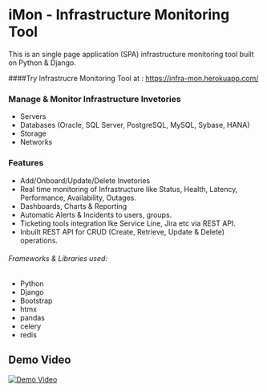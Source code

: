 # iMon - Infrastructure  Monitoring Tool

This is an single page application (SPA) infrastructure monitoring tool built on Python & Django.

####Try Infrastrucre Monitoring Tool at : https://infra-mon.herokuapp.com/

### Manage & Monitor Infrastructure  Invetories
- Servers
- Databases (Oracle, SQL Server, PostgreSQL, MySQL, Sybase, HANA)
- Storage
- Networks

### Features
-	Add/Onboard/Update/Delete Invetories
-	Real time monitoring of Infrastructure like Status, Health, Latency, Performance, Availability, Outages.
-	Dashboards, Charts & Reporting
-	Automatic Alerts & Incidents to users, groups.
-	Ticketing tools integration lke Service Line, Jira etc via REST API.
-	Inbuilt REST API for CRUD (Create, Retrieve, Update & Delete) operations.


###### Frameworks & Libraries used:
-	Python
-	Django
-	Bootstrap
-	htmx
-	pandas
-	celery
-	redis


## Demo Video
[![Demo Video](https://user-images.githubusercontent.com/21958711/186911200-4f885c65-e478-4f9a-ada5-d14e1d4a282d.JPG)](https://www.youtube.com/watch?v=bfrNy-hks-c)
